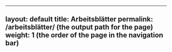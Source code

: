  ---
 layout: default
 title: Arbeitsblätter
 permalink: /arbeitsblätter/ (the output path for the page)
 weight: 1 (the order of the page in the navigation bar)
 ---